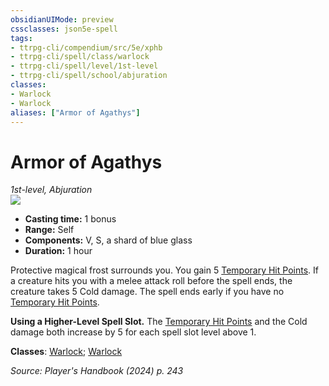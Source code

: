 ```yaml
---
obsidianUIMode: preview
cssclasses: json5e-spell
tags:
- ttrpg-cli/compendium/src/5e/xphb
- ttrpg-cli/spell/class/warlock
- ttrpg-cli/spell/level/1st-level
- ttrpg-cli/spell/school/abjuration
classes:
- Warlock
- Warlock
aliases: ["Armor of Agathys"]
---
```

# Armor of Agathys
*1st-level, Abjuration*  
![](Mechanics/spells/img/armor-of-agathys.webp#right)

- **Casting time:** 1 bonus
- **Range:** Self
- **Components:** V, S, a shard of blue glass
- **Duration:** 1 hour

Protective magical frost surrounds you. You gain 5 [Temporary Hit Points](Mechanics/rules/variant-rules/temporary-hit-points-xphb.md). If a creature hits you with a melee attack roll before the spell ends, the creature takes 5 Cold damage. The spell ends early if you have no [Temporary Hit Points](Mechanics/rules/variant-rules/temporary-hit-points-xphb.md).

**Using a Higher-Level Spell Slot.** The [Temporary Hit Points](Mechanics/rules/variant-rules/temporary-hit-points-xphb.md) and the Cold damage both increase by 5 for each spell slot level above 1.

**Classes**: [Warlock](list-spells-classes-warlock); [Warlock](list-spells-classes-warlock)

*Source: Player's Handbook (2024) p. 243*